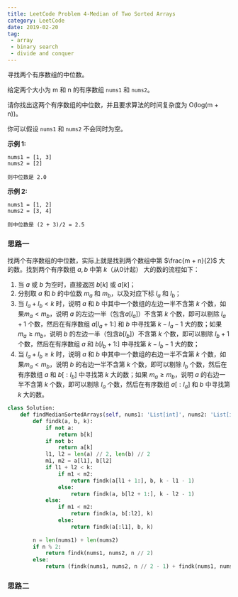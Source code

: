 ```yaml
---
title: LeetCode Problem 4-Median of Two Sorted Arrays
category: LeetCode
date: 2019-02-20
tag:
 - array
 - binary search
 - divide and conquer
---
```


寻找两个有序数组的中位数。

给定两个大小为 m 和 n 的有序数组 `nums1` 和 `nums2`。

请你找出这两个有序数组的中位数，并且要求算法的时间复杂度为 O(log(m + n))。

你可以假设 `nums1` 和 `nums2` 不会同时为空。

**示例 1:**

```
nums1 = [1, 3]
nums2 = [2]

则中位数是 2.0
```

**示例 2:**

```
nums1 = [1, 2]
nums2 = [3, 4]

则中位数是 (2 + 3)/2 = 2.5
```

### 思路一

找两个有序数组的中位数，实际上就是找到两个数组中第 $\frac{m + n}{2}$ 大的数。找到两个有序数组 $a, b$ 中第 $k$（从0计起） 大的数的流程如下：

1. 当 $a$ 或 $b$ 为空时，直接返回 $b[k]$ 或 $a[k]$；
2. 分别取 $a$ 和 $b$ 的中位数 $m_a$ 和 $m_b$，以及对应下标 $l_a$ 和 $l_b$；
3. 当 $l_a + l_b < k$ 时，说明 $a$ 和 $b$ 中其中一个数组的左边一半不含第 $k$ 个数，如果$m_a < m_b$，说明 $a$ 的左边一半（包含$a[l_a]$）不含第 $k$ 个数，即可以剔除 $l_a + 1$ 个数，然后在有序数组 $a[l_a+1:]$ 和 $b$ 中寻找第 $k-l_a-1$ 大的数；如果 $m_a \ge m_b$，说明 $b$ 的左边一半（包含$b[l_b]$）不含第 $k$ 个数，即可以剔除 $l_b + 1$ 个数，然后在有序数组 $a$ 和 $b[l_b+1:]$ 中寻找第 $k-l_b-1$ 大的数；
4. 当 $l_a + l_b \ge k$ 时，说明 $a$ 和 $b$ 中其中一个数组的右边一半不含第 $k$ 个数，如果$m_a < m_b$，说明 $b$ 的右边一半不含第 $k$ 个数，即可以剔除 $l_b$ 个数，然后在有序数组 $a$ 和 $b[:l_b]$ 中寻找第 $k$ 大的数；如果 $m_a \ge m_b$，说明 $a$ 的右边一半不含第 $k$ 个数，即可以剔除 $l_a$ 个数，然后在有序数组 $a[:l_a]$ 和 $b$ 中寻找第 $k$ 大的数。

```python
class Solution:
    def findMedianSortedArrays(self, nums1: 'List[int]', nums2: 'List[int]') -> 'float':
        def findk(a, b, k):
            if not a:
                return b[k]
            if not b:
                return a[k]
            l1, l2 = len(a) // 2, len(b) // 2
            m1, m2 = a[l1], b[l2]
            if l1 + l2 < k:
                if m1 < m2:
                    return findk(a[l1 + 1:], b, k - l1 - 1)
                else:
                    return findk(a, b[l2 + 1:], k - l2 - 1)
            else:
                if m1 < m2:
                    return findk(a, b[:l2], k)
                else:
                    return findk(a[:l1], b, k)
        
        n = len(nums1) + len(nums2)
        if n % 2:
            return findk(nums1, nums2, n // 2)
        else:
            return (findk(nums1, nums2, n // 2 - 1) + findk(nums1, nums2, n // 2)) / 2
```

### 思路二

